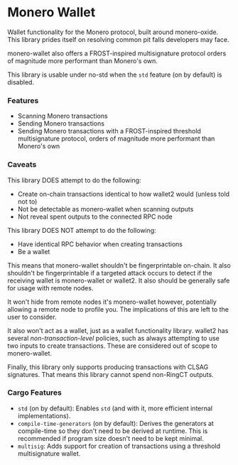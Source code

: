 # Monero Wallet

Wallet functionality for the Monero protocol, built around monero-oxide. This
library prides itself on resolving common pit falls developers may face.

monero-wallet also offers a FROST-inspired multisignature protocol orders of
magnitude more performant than Monero's own.

This library is usable under no-std when the `std` feature (on by default) is
disabled.

### Features

- Scanning Monero transactions
- Sending Monero transactions
- Sending Monero transactions with a FROST-inspired threshold multisignature
  protocol, orders of magnitude more performant than Monero's own

### Caveats

This library DOES attempt to do the following:

- Create on-chain transactions identical to how wallet2 would (unless told not
  to)
- Not be detectable as monero-wallet when scanning outputs
- Not reveal spent outputs to the connected RPC node

This library DOES NOT attempt to do the following:

- Have identical RPC behavior when creating transactions
- Be a wallet

This means that monero-wallet shouldn't be fingerprintable on-chain. It also
shouldn't be fingerprintable if a targeted attack occurs to detect if the
receiving wallet is monero-wallet or wallet2. It also should be generally safe
for usage with remote nodes.

It won't hide from remote nodes it's monero-wallet however, potentially
allowing a remote node to profile you. The implications of this are left to the
user to consider.

It also won't act as a wallet, just as a wallet functionality library. wallet2
has several *non-transaction-level* policies, such as always attempting to use
two inputs to create transactions. These are considered out of scope to
monero-wallet.

Finally, this library only supports producing transactions with CLSAG
signatures. That means this library cannot spend non-RingCT outputs.

### Cargo Features

- `std` (on by default): Enables `std` (and with it, more efficient internal
  implementations).
- `compile-time-generators` (on by default): Derives the generators at
  compile-time so they don't need to be derived at runtime. This is recommended
  if program size doesn't need to be kept minimal.
- `multisig`: Adds support for creation of transactions using a threshold
  multisignature wallet.
